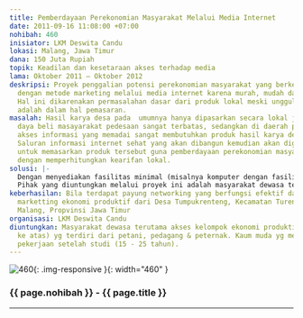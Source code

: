 ```yaml
---
title: Pemberdayaan Perekonomian Masyarakat Melalui Media Internet
date: 2011-09-16 11:08:00 +07:00
nohibah: 460
inisiator: LKM Deswita Candu
lokasi: Malang, Jawa Timur
dana: 150 Juta Rupiah
topik: Keadilan dan kesetaraan akses terhadap media
lama: Oktober 2011 – Oktober 2012
deskripsi: Proyek penggalian potensi perekonomian masyarakat yang berkearifan lokal
  dengan metode marketing melalui media internet karena murah, mudah dan efektif.
  Hal ini dikarenakan permasalahan dasar dari produk lokal meski unggulan dan berkualitas
  adalah dalam hal pemasaran.
masalah: Hasil karya desa pada  umumnya hanya dipasarkan secara lokal juga padahal
  daya beli masayarakat pedesaan sangat terbatas, sedangkan di daerah perkotaan dengan
  akses informasi yang memadai sangat membutuhkan produk hasil karya desa tersebut.
  Saluran informasi internet sehat yang akan dibangun kemudian akan digunakan  bersama
  untuk memasarkan produk tersebut guna pemberdayaan perekonomian masyarakat luas
  dengan memperhitungkan kearifan lokal.
solusi: |-
  Dengan menyediakan fasilitas minimal (misalnya komputer dengan fasilitas modem dan billing internetnya untuk periode tertentu) sehingga digunakan teknologi tepat guna beserta pelatihannya untuk operasional awal. Pemberdayaan berikutnya akan dipantau sambil diberikan masukan hingga dapat mandiri menjalankan aktifitas pemberdayaan.
  Pihak yang diuntungkan melalui proyek ini adalah masyarakat dewasa terutama akses kelompok ekonomi produktif (15 tahun ke atas) yg terdiri dari petani, pedagang & peternak, juga kaum muda yang membutuhkan lowongan pekerjaan setelah studi (15 – 25 tahun).
keberhasilan: Bila terdapat payung networking yang berfungsi efektif dalam menunjang
  marketting ekonomi produktif dari Desa Tumpukrenteng, Kecamatan Turen, Kabupaten
  Malang, Propvinsi Jawa Timur
organisasi: LKM Deswita Candu
diuntungkan: Masyarakat dewasa terutama akses kelompok ekonomi produktif (15 tahun
  ke atas) yg terdiri dari petani, pedagang & peternak. Kaum muda yg membutuhkan lowongan
  pekerjaan setelah studi (15 - 25 tahun).
---
```


![460](/static/img/hibahcmb/460.png){: .img-responsive }{: width="460" }

### {{ page.nohibah }} - {{ page.title }}

---
